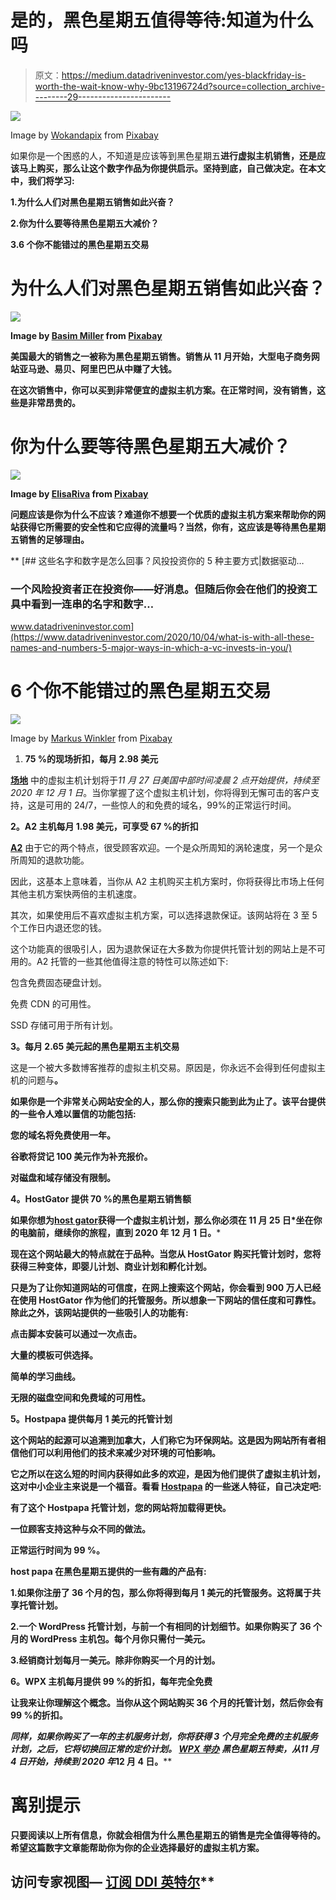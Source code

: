 # 是的，黑色星期五值得等待:知道为什么吗

> 原文：<https://medium.datadriveninvestor.com/yes-blackfriday-is-worth-the-wait-know-why-9bc13196724d?source=collection_archive---------29----------------------->

![](img/61e4ae5e75e15e47757c6b47ed8640b9.png)

Image by [Wokandapix](https://pixabay.com/users/wokandapix-614097/?utm_source=link-attribution&utm_medium=referral&utm_campaign=image&utm_content=2925476) from [Pixabay](https://pixabay.com/?utm_source=link-attribution&utm_medium=referral&utm_campaign=image&utm_content=2925476)

如果你是一个困惑的人，不知道是应该等到黑色星期五[](https://en.wikipedia.org/wiki/Black_Friday_(shopping))**进行虚拟主机销售，还是应该马上购买，那么让这个数字作品为你提供启示。坚持到底，自己做决定。在本文中，我们将学习:**

**1.为什么人们对黑色星期五销售如此兴奋？**

**2.你为什么要等待黑色星期五大减价？**

**3.6 个你不能错过的黑色星期五交易**

# **为什么人们对黑色星期五销售如此兴奋？**

**![](img/f74c1e99ed56a727e754bce538eafd2c.png)**

**Image by [Basim Miller](https://pixabay.com/users/basimmiller-6947592/?utm_source=link-attribution&utm_medium=referral&utm_campaign=image&utm_content=2946943) from [Pixabay](https://pixabay.com/?utm_source=link-attribution&utm_medium=referral&utm_campaign=image&utm_content=2946943)**

**美国最大的销售之一被称为黑色星期五销售。销售从 11 月开始，大型电子商务网站亚马逊、易贝、阿里巴巴从中赚了大钱。**

**在这次销售中，你可以买到非常便宜的虚拟主机方案。在正常时间，没有销售，这些是非常昂贵的。**

# **你为什么要等待黑色星期五大减价？**

**![](img/4f66d5c2e3cf978cafc72b8d39d2b9b7.png)**

**Image by [ElisaRiva](https://pixabay.com/users/elisariva-1348268/?utm_source=link-attribution&utm_medium=referral&utm_campaign=image&utm_content=4655335) from [Pixabay](https://pixabay.com/?utm_source=link-attribution&utm_medium=referral&utm_campaign=image&utm_content=4655335)**

**问题应该是你为什么不应该？难道你不想要一个优质的虚拟主机方案来帮助你的网站获得它所需要的安全性和它应得的流量吗？当然，你有，这应该是等待黑色星期五销售的足够理由。**

**[](https://www.datadriveninvestor.com/2020/10/04/what-is-with-all-these-names-and-numbers-5-major-ways-in-which-a-vc-invests-in-you/) [## 这些名字和数字是怎么回事？风投投资你的 5 种主要方式|数据驱动…

### 一个风险投资者正在投资你——好消息。但随后你会在他们的投资工具中看到一连串的名字和数字…

www.datadriveninvestor.com](https://www.datadriveninvestor.com/2020/10/04/what-is-with-all-these-names-and-numbers-5-major-ways-in-which-a-vc-invests-in-you/) 

# 6 个你不能错过的黑色星期五交易

![](img/d4a5fbc7b82bea5bb27e7b11c62ef893.png)

Image by [Markus Winkler](https://pixabay.com/users/viarami-13458823/?utm_source=link-attribution&utm_medium=referral&utm_campaign=image&utm_content=5219531) from [Pixabay](https://pixabay.com/?utm_source=link-attribution&utm_medium=referral&utm_campaign=image&utm_content=5219531)

1.  **75 %的现场折扣，每月 2.98 美元**

[**场地**](https://www.siteground.com/index.htm?afcode=1759fe2138b107d3549aaf7a5a2440e4) 中的虚拟主机计划将于*11 月 27 日美国中部时间凌晨 2 点开始提供，持续至 2020 年 12 月 1 日*。当你掌握了这个虚拟主机计划，你将得到无懈可击的客户支持，这是可用的 24/7，一些惊人的和免费的域名，99%的正常运行时间。

**2。A2 主机每月 1.98 美元，可享受 67 %的折扣**

[**A2**](https://www.a2hosting.in/) 由于它的两个特点，很受顾客欢迎。一个是众所周知的涡轮速度，另一个是众所周知的退款功能。

因此，这基本上意味着，当你从 A2 主机购买主机方案时，你将获得比市场上任何其他主机方案快两倍的主机速度。

其次，如果使用后不喜欢虚拟主机方案，可以选择退款保证。该网站将在 3 至 5 个工作日内退还您的钱。

这个功能真的很吸引人，因为退款保证在大多数为你提供托管计划的网站上是不可用的。A2 托管的一些其他值得注意的特性可以陈述如下:

包含免费固态硬盘计划。

免费 CDN 的可用性。

SSD 存储可用于所有计划。

**3。每月 2.65 美元起的黑色星期五主机交易**

这是一个被大多数博客推荐的虚拟主机交易。原因是，你永远不会得到任何虚拟主机的问题与[](https://www.bluehost.com/blog/which-bluehost-hosting-package-is-right-for-you/)**。**

**如果你是一个非常关心网站安全的人，那么你的搜索只能到此为止了。该平台提供的一些令人难以置信的功能包括:**

**您的域名将免费使用一年。**

**谷歌将贷记 100 美元作为补充报价。**

**对磁盘和域存储没有限制。**

****4。HostGator 提供 70 %的黑色星期五销售额****

**如果你想为[**host gator**](https://www.hostgator.in/web-hosting.html?a_aid=815192071&chan=ga_se_brnd_generic&ad=ga_se_brnd_generic&cmp=Brand_Exact_and_BMM_Generic_(S)&kw=hostgator&mt=e&adg=Hostgator_Exact&adid=354655617744&coupon=HGDEAL&clickid=semclickid&irpid=hgi_gadsea&gclid=Cj0KCQjwt4X8BRCPARIsABmcnOqVLdkC4HgwTL2HkTjNB6ST6B3ZvIoxQSqi1c0NMuUl7GD6yHEuuFgaAtRkEALw_wcB)**获得一个虚拟主机计划，那么你必须在 11 月 25 日*坐在你的电脑前，继续你的旅程，直到 2020 年 12 月 1 日。*****

****现在这个网站最大的特点就在于品种。当您从 HostGator 购买托管计划时，您将获得三种变体，即婴儿计划、商业计划和孵化计划。****

****只是为了让你知道网站的可信度，在网上搜索这个网站，你会看到 900 万人已经在使用 HostGator 作为他们的托管服务。所以想象一下网站的信任度和可靠性。除此之外，该网站提供的一些吸引人的功能有:****

****点击脚本安装可以通过一次点击。****

****大量的模板可供选择。****

****简单的学习曲线。****

****无限的磁盘空间和免费域的可用性。****

******5。Hostpapa 提供每月 1 美元的托管计划******

****这个网站的起源可以追溯到加拿大，人们称它为环保网站。这是因为网站所有者相信他们可以利用他们的技术来减少对环境的可怕影响。****

****它之所以在这么短的时间内获得如此多的欢迎，是因为他们提供了虚拟主机计划，这对中小企业主来说是一个福音。看看 [**Hostpapa**](https://www.hostpapa.in/) 的一些迷人特征，自己决定吧:****

****有了这个 Hostpapa 托管计划，您的网站将加载得更快。****

****一位顾客支持这种与众不同的做法。****

****正常运行时间为 99 %。****

******host papa 在黑色星期五提供的一些有趣的产品有:******

****1.如果你注册了 36 个月的包，那么你将得到每月 1 美元的托管服务。这将属于共享托管计划。****

****2.一个 WordPress 托管计划，与前一个有相同的计划细节。如果你购买了 36 个月的 WordPress 主机包。每个月你只需付一美元。****

****3.经销商计划每月一美元。除非你购买一个月的计划。****

******6。WPX 主机每月提供 99 %的折扣，每年完全免费******

****让我来让你理解这个概念。当你从这个网站购买 36 个月的托管计划，然后你会有 99 %的折扣。****

****同样，如果你购买了一年的主机服务计划，你将获得 3 个月完全免费的主机服务计划，之后，它将切换回正常的定价计划。 [**WPX 举办**](https://wpx.net/cart/wordpress-hosting/?gclid=Cj0KCQjwt4X8BRCPARIsABmcnOq-jxGoCtJdREONTx3qd3K0ifS-iGOuq0IwO3HQQbuJ_Jb30XsGOUgaAlxOEALw_wcB) 黑色星期五特卖，从*11 月 4 日开始，持续到 2020 年*12 月 4 日。****

# ****离别提示****

****只要阅读以上所有信息，你就会相信为什么黑色星期五的销售是完全值得等待的。希望这篇数字文章能帮助你为你的企业选择最好的虚拟主机方案。****

## ****访问专家视图— [订阅 DDI 英特尔](https://datadriveninvestor.com/ddi-intel)******